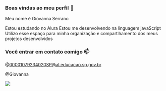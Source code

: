 ### Boas vindas ao meu perfil 💙

Meu nome é Giovanna Serrano 

Estou estudando no Alura
Estou me desenvolvendo na linguagem javaScript
Utilizo esse espaço para minha organização e compartlhamento dos meus projetos desenvolvidos 


### Você entrar em contato comigo 📫

@00001079234020SP@al.educacao.sp.gov.br

@Giovanna

![](https://media1.tenor.com/m/zc0dYyoTnE4AAAAC/cat-hands-up.gif)
